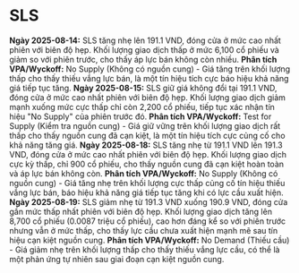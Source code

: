 # SLS

**Ngày 2025-08-14:** SLS tăng nhẹ lên 191.1 VND, đóng cửa ở mức cao nhất phiên với biên độ hẹp. Khối lượng giao dịch thấp ở mức 6,100 cổ phiếu và giảm so với phiên trước, cho thấy áp lực bán không còn nhiều. **Phân tích VPA/Wyckoff:** No Supply (Không có nguồn cung) - Giá tăng trên khối lượng thấp cho thấy thiếu vắng lực bán, là một tín hiệu tích cực báo hiệu khả năng giá tiếp tục tăng.
**Ngày 2025-08-15:** SLS giữ giá không đổi tại 191.1 VND, đóng cửa ở mức cao nhất phiên với biên độ hẹp. Khối lượng giao dịch giảm mạnh xuống mức cực thấp chỉ còn 2,200 cổ phiếu, tiếp tục xác nhận tín hiệu "No Supply" của phiên trước đó. **Phân tích VPA/Wyckoff:** Test for Supply (Kiểm tra nguồn cung) - Giá giữ vững trên khối lượng giao dịch rất thấp cho thấy nguồn cung đã cạn kiệt, là một tín hiệu tích cực củng cố cho khả năng tăng giá.
**Ngày 2025-08-18:** SLS tăng nhẹ từ 191.1 VND lên 191.3 VND, đóng cửa ở mức cao nhất phiên với biên độ hẹp. Khối lượng giao dịch cực kỳ thấp, chỉ 900 cổ phiếu, cho thấy nguồn cung đã cạn kiệt hoàn toàn và áp lực bán không còn. **Phân tích VPA/Wyckoff:** No Supply (Không có nguồn cung) - Giá tăng nhẹ trên khối lượng cực thấp củng cố tín hiệu thiếu vắng lực bán, báo hiệu khả năng giá tiếp tục tăng khi có lực cầu xuất hiện.
**Ngày 2025-08-19:** SLS giảm nhẹ từ 191.3 VND xuống 190.9 VND, đóng cửa gần mức thấp nhất phiên với biên độ hẹp. Khối lượng giao dịch tăng lên 8,700 cổ phiếu (0.0087 triệu cổ phiếu), cao hơn đáng kể so với phiên trước nhưng vẫn ở mức thấp, cho thấy lực cầu chưa xuất hiện mạnh mẽ sau tín hiệu cạn kiệt nguồn cung. **Phân tích VPA/Wyckoff:** No Demand (Thiếu cầu) - Giá giảm nhẹ trên khối lượng thấp cho thấy thiếu vắng lực cầu, có thể là một phản ứng tự nhiên sau giai đoạn cạn kiệt nguồn cung.

